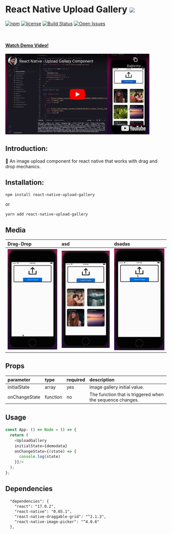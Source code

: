 # React Native Upload Gallery <img src="https://belenyasin.com/wp-content/uploads/2019/07/react-icon.png" width="70"></img>
[![npm](https://img.shields.io/npm/v/react-native-upload-gallery.svg)](https://www.npmjs.com/package/react-native-upload-gallery)
[![license](https://img.shields.io/npm/l/react-native-upload-gallery.svg)](LICENSE)
[![Build Status](https://travis-ci.org/emirthab/react-native-upload-gallery.svg?branch=master)](https://travis-ci.org/m-inan/react-upload-gallery)
[![Open Issues](https://img.shields.io/github/issues/emirthab/react-native-upload-gallery.svg)](https://github.com/m-inan/react-upload-gallery/issues)

 <br />

#### [Watch Demo Video! ](https://www.youtube.com/watch?v=wAd9v5HzVLk)
 <p align="left">
   <a href="https://www.youtube.com/watch?v=wAd9v5HzVLk">
    <img src="https://github.com/emirthab/react-native-upload-gallery/blob/main/example/media/youtube.png?raw=true" width="450">
  </a>
</p>


## Introduction:
:large_blue_circle: An image upload component for react native that works with drag and drop mechanics.

## Installation:
```
npm install react-native-upload-gallery
```
or
```
yarn add react-native-upload-gallery
```
## Media

|Drag-Drop|asd  | dsadas|
|:--------|:----|:------|
|<img src="https://github.com/emirthab/react-native-upload-gallery/blob/main/example/media/drag.gif?raw=true" width="200">|<img src="https://github.com/emirthab/react-native-upload-gallery/blob/main/example/media/delete.gif?raw=true" width="200">|<img src="https://github.com/emirthab/react-native-upload-gallery/blob/main/example/media/upload.gif?raw=true" width="200">|


## Props

| parameter  | type   | required | description |
| :--------  | :----  | :------- | :---------- |
| initialState | array | yes | image gallery initial value.|
| onChangeState| function  | no | The function that is triggered when the sequence changes.|

## Usage
```javascript
const App: () => Node = () => {
  return (
    <UploadGallery
    initialState={demodata}
    onChangeState={(state) => {
      console.log(state)
    }}/>
  );
};
```

## Dependencies
```
  "dependencies": {
    "react": "17.0.2",
    "react-native": "0.65.1",
    "react-native-draggable-grid": "^2.1.3",
    "react-native-image-picker": "^4.0.6"
  },
```
